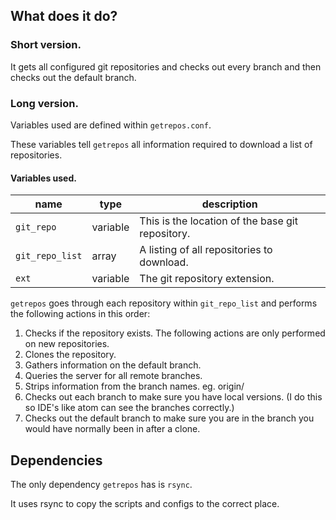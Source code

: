 ## What does it do?

### Short version.

It gets all configured git repositories and checks out every branch and then checks out the default branch.

### Long version.

Variables used are defined within `getrepos.conf`.

These variables tell `getrepos` all information required to download a list of repositories.

#### Variables used.

name | type | description
---- | ---- | ----
`git_repo` | variable | This is the location of the base git repository.
`git_repo_list` | array | A listing of all repositories to download.
`ext` | variable | The git repository extension.

`getrepos` goes through each repository within `git_repo_list` and performs the following actions in this order:

1. Checks if the repository exists. The following actions are only performed on new repositories.
2. Clones the repository.
3. Gathers information on the default branch.
4. Queries the server for all remote branches.
5. Strips information from the branch names. eg. origin/
6. Checks out each branch to make sure you have local versions. (I do this so IDE's like atom can see the branches correctly.)
7. Checks out the default branch to make sure you are in the branch you would have normally been in after a clone.

## Dependencies

The only dependency `getrepos` has is `rsync`.

It uses rsync to copy the scripts and configs to the correct place.
